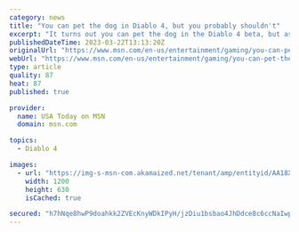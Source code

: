 ```yaml
---
category: news
title: "You can pet the dog in Diablo 4, but you probably shouldn't"
excerpt: "It turns out you can pet the dog in the Diablo 4 beta, but as one unlucky fan found out, you might not want to ..."
publishedDateTime: 2023-03-22T13:13:20Z
originalUrl: "https://www.msn.com/en-us/entertainment/gaming/you-can-pet-the-dog-in-diablo-4-but-you-probably-shouldnt/ar-AA18XrAw"
webUrl: "https://www.msn.com/en-us/entertainment/gaming/you-can-pet-the-dog-in-diablo-4-but-you-probably-shouldnt/ar-AA18XrAw"
type: article
quality: 87
heat: 87
published: true

provider:
  name: USA Today on MSN
  domain: msn.com

topics:
  - Diablo 4

images:
  - url: "https://img-s-msn-com.akamaized.net/tenant/amp/entityid/AA18Xgsc.img?h=630&w=1200&m=6&q=60&o=t&l=f&f=jpg"
    width: 1200
    height: 630
    isCached: true

secured: "h7hNqe8hwP9doahkk2ZVEcKnyWDkIPyH/jzDiu1bsbao4JhDdce8c6ccNaIwpQiTSRpKScyxZDQ6/KiSBZnQtS+zJ8qCuO8CzRtn8mPsWew1BU8mu/D5E7ZN157xt0l8Ybu+2Puh2ObMGVkrkxlLgItJHb+mSAgRY5AXgCbsUCt0vPQtIHfJpP2gTncLC/azxdWO6LNDuLy2LBS1ZlAzRXmZ3P3UkCKHNm1HCmOnRSI3hXjCOHQsUepLaTkHioe3b0Dhu4fPjl1rfouPPewxgqS/g6V7sUMwV2EotRSNa9cWOoxAZWMY6ln+iMHJMxviTO9xIzLNmS0H5Yi/GE69iGohQygBf9Rvyy9Ac5CgPks=;Awoh7YYQHjuKPVf3TSx8Bg=="
---
```


